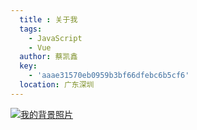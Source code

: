 ```yaml
---
  title : 关于我
  tags:
    - JavaScript
    - Vue
  author: 蔡凯鑫
  key:
  	- 'aaae31570eb0959b3bf66dfebc6b5cf6'
  location: 广东深圳
---
```

[![我的背景照片](http://127.0.0.1:7001\public\uploads\2021\04\30\1619795359123793.jpg "我的背景照片")](http://www.baidu.com "我的背景照片")






